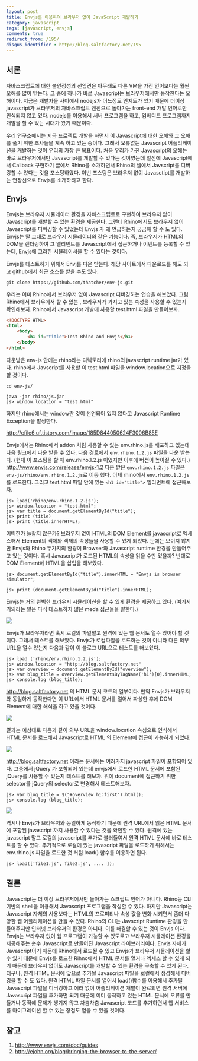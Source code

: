 ```yaml
---
layout: post
title: Envjs를 이용하여 브라우저 없이 JavaScript 개발하기
category: javascript
tags: [javascript, envjs]
comments: true
redirect_from: /195/
disqus_identifier : http://blog.saltfactory.net/195
---
```


## 서론

자바스크립트에 대한 불안정성의 선입견은 아무래도 다른 VM을 가진 언어보다는 훨씬 오해를 많이 받는다. 그 중에 하나가 바로 Javascript는 브라우저에서만 동작한다는 오해이다. 지금은 개발자들 사이에서 nodejs가 어느정도 인지도가 있기 때문에 더이상 javascript가 브라우저의 자바스크립트 엔진으로 돌아가는 front-end 개발 언어로만 인식되지 않고 있다. nodejs를 이용해서 서버 프로그램을 하고, 임베디드 프로그램까지 개발을 할 수 있는 시대가 왔기 때문이다.

우리 연구소에서는 지금 프로젝트 개발을 하면서 이 Javascript에 대한 오해와 그 오해를 풀기 위한 조사들을 계속 하고 있는 중이다. 그래서 오류없는 Javascript 어플리케이션을 개발하는 것이 우리의 가장 큰 목표이다. 처음 우리가 가진 Javascript의 오해는 바로 브라우저에서만 Javascript를 개발할 수 있다는 것이였는데 일전에 Javascript에서 Callback 구현하기 글에서 Rhino를 소개하면서 Rhino의 쉘에서 Javscript를 디버깅할 수 있다는 것을 포스팅하였다. 이번 포스팅은 브라우저 없이 Javasctipt를 개발하는 연장선으로 Envjs를 소개하려고 한다.

<!--more-->

## Envjs

Envjs는  브라우저 시뮬레이터 환경을 자바스크립트로 구현하여 브라우저 없이 Javascript를 개발할 수 있는 환경을 제공한다.
그런데 Rhino에서도 브라우저 없이 Javascript를 디버깅할 수 있었는데 Envjs 가 왜 언급하는지 궁금해 할 수 도 있다. Envjs는 말 그대로 브라우저 시뮬레이터와 같은 기능이다. 즉, 브라우저가 HTML의 DOM을 렌더링하여 그 엘리먼트를 Javascript에서 접근하거나 이벤트를 등록할 수 있는데, Envjs에 그러한 시뮬레이셔을 할 수 있다는 것이다.

Envjs를 테스트하기 위해서 Envj를 다운 받는다. 해당 사이트에서 다운로드를 해도 되고 github에서 최근 소스를 받을 수도 있다.

```
git clone https://github.com/thatcher/env-js.git
```

우리는 이미 Rhino에서 브라우저 없이 Javascript 디버깅하는 연습을 해보았다. 그럼 Rhino에서 브라우에서 할 수 있는 , 브라우저가 가지고 있는 속성을 사용할 수 있는지 확인해보자. Rhino에서 Javascript 개발에 사용할 test.html 파일을 만들어보자.

```html
<!DOCTYPE HTML>
<html>
    <body>
        <h1 id="title">Test Rhino and Envjs</h1>
    </body>
</html>
```

다운받은 env-js 안에는 rhino라는 디렉토리에 rhino의 javascript runtime jar가 있다.  rhino에서 Javscript를 사용할 이 test.html 파일을 window.location으로 지정을 할 것이다.

```
cd env-js/
```
```
java -jar rhino/js.jar
js> window.location = "test.html"
```

하지만 rhino에서는 window란 것이 선언되어 있지 않다고 Javascript Runtime Exception을 발생한다.

http://cfile6.uf.tistory.com/image/185D844050624F3006B85E

Envjs에서는 Rhino에서 addon 처럼 사용할 수 있는 env.rhino.js를 배포하고 있는데 다음 링크에서 다운 받을 수 있다. 다음 경로에서 `env.rhino.1.2.js` 파일을 다운 받는다. (현재 이 포스팅을 할 때 env.rhino.1.2.js 이였지만 이후에 버전이 높아질 수 있다.) http://www.envjs.com/release/envjs-1.2
다운 받은  `env.rhino.1.2.js` 파일은 `env-js/rhino/env.rhino.1.2.js`로 이동 했다. 이제 rhino에서 `env.rhino.1.2.js`를 로드한다. 그리고 test.html 파일 안에 있는 `<h1 id="title">` 엘리먼트에 접근해보자.

```
js> load('rhino/env.rhino.1.2.js');
js> window.location = "test.html";
js> var title = document.getElementById("title");
js> print (title)
js> print (title.innerHTML);
```

어떠한가 놀랍지 않은가? 브라우저 없이 HTML의 DOM Element를 javascript로 엑세스해서 Element의  객체와 객체의 속성들을 사용할 수 있게 되었다. 눈에는 보이지 않지만 Envjs와 Rhino 두가지의 환경이 Browser와 Javascript runtime  환경을 만들어주고 있는 것이다. 혹시 Javascript가 로드된 HTML의 속성을 읽을 수만 있을까? 반대로 DOM Element에 HTML을 삽입을 해보았다.

```
js> document.getElementById("title").innerHTML = "Envjs is browser simulator";
```
```
js> print (document.getElementById("title").innerHTML);
```

Envjs는 거의 완벽한 브라우저 시뮬레이션을 할 수 있게 환경을 제공하고 있다. (여기서 거의라는 말은 다직 테스트하지 않은 meda 접근들을 말한다.)

![](https://hbn-blog-assets.s3.ap-northeast-2.amazonaws.com/bd57012d-e00d-41ce-bee5-18636ecdeda5)

Envjs가 브라우저라면 혹시 로컬의 파일말고 원격에 있는 웹 문서도 열수 있어야 할 것이다. 그래서 테스트를 해보았다. Envjs가 로컬파일을 로드하는 것이 아니라 다른 외부 URL을 열수 있는지 다음과 같이 이 블로그 URL으로 테스트를 해보았다.

```
js> load ('rhino/env.rhino.1.2.js');
js> window.location = "http://blog.saltfactory.net"
js> var overview = document.getElementById("overview");
js> var blog_title = overview.getElementsByTagName('h1')[0].innerHTML;
js> console.log (blog_title);
```

http://blog.saltfactory.net 의 HTML 문서 코드의 일부이다. 만약 Envjs가 브라우저와 동일하게 동작한다면 이 URL에서 HTML 문서를 열어서 파싱한 후에 DOM Element에 대한 해석을 하고 있을 것이다.

![](https://hbn-blog-assets.s3.ap-northeast-2.amazonaws.com/315166fb-6889-4b60-8cb8-fce1114917ff)

결과는 예상대로 다음과 같이 외부 URL을 window.location 속성으로 인식해서 HTML 문서를 로드해서 Javascript로 HTML 의 Element에 접근이 가능하게 되었다.

![](https://hbn-blog-assets.s3.ap-northeast-2.amazonaws.com/c43655aa-f0ad-4454-964a-f4859b49debf)

http://blog.saltfactory.net 이라는 문서에는 여러가지 javascript 파일이 포함되어 있다. 그중에서 jQuery 가 포함되어 있는데 envjs에서 로드한 HTML 문서에 포함된 jQuery를 사용할 수 있는지 테스트를 해보자. 위에 document에 접근하기 위한 selector를 jQuery의 selector로 변경해서 테스트해보자.

```
js> var blog_title = $("#overview h1:first").html();
js> console.log (blog_title);
```

![](https://hbn-blog-assets.s3.ap-northeast-2.amazonaws.com/f05562f6-baf8-44d5-8885-af763234d610)

역시나 Envjs가 브라우저와 동일하게 동작하기 때문에 원격 URL에서 읽은 HTML 문서에 포함된 javascript 까지 사용할 수 있다는 것을 확인할 수 있다. 원격에 있는 javascript 말고 로컬의 javascript를 추가로 불러들여서 원격 HTML 문서에 바로 테스트를 할 수 있다. 추가적으로 로컬에 있는 javascript 파일을 로드하기 위해서는 env.rhino.js 파일을 로드한 것 처럼 load() 함수를 이용하면 된다.

```
js> load(['file1.js', file2.js', .... ]);
```

## 결론

Javascript는 더 이상 브라우저에서만 돌아가는 스크립트 언어가 아니다. Rhino등 CLI 기반의 shell을 이용해서 Javascript 프로그램을 작성할 수 있다. 하지만 Javascript는 Javascript  자체의 사용보다는 HTML의 프로퍼티나 속성 값을 변화 시키면서 좀더 다양한 웹 어플리케이션을 만들 수 있다. Rhino의 CLI는 Javscript Runtime 환경을 만들어주지만 인터넷 브라우저의 환경은 아니다. 이를 해결할 수 있는 것이 Envjs 이다. Envjs는 브라우저 없이 웹 프로그램이 가능할 수 있도로고 브라우저 시물레이션 환경을 제공해주는 순수 Javascript로 만들어진 Javascript 라이브러리이다. Envjs 자체가 Javascript이기 때문에 Rhino에서 로드될 수 있고 Envjs가 브라우저 시물레이션을 할 수 있기 때문에 Envjs를 로드한 Rihno에서 HTML 문서를 열거나 엑세스 할 수 있게 되기 때문에 브라우저 없이도 Javascript를 개발할 수 있는 환경을 구축할 수 있게 된다. 더구나, 원격 HTML 문서에 앞으로 추가될 Javascript 파일을 로컬에서 생성해서 디버깅을 할 수 도 있다. 원격 HTML 파일 문서를 열어서 load()함수를 이용해서 추가될 Javascript 파일을 디버깅하고 에러 없이 어플리케이션 개발이 완료되면 원격 서버에 Javascript 파일을 추가하면 되기 때문에 이미 동작하고 있는 HTML 문서에 오류를 만들거나 동작에 문제가 생기지 않고 차츰차츰 Javascript 코드를 추가하면서 웹 서비스를 마이그레이션 할 수 있는 장점도 얻을 수 있을 것이다.

## 참고

1. http://www.envjs.com/doc/guides
2. http://ejohn.org/blog/bringing-the-browser-to-the-server/

